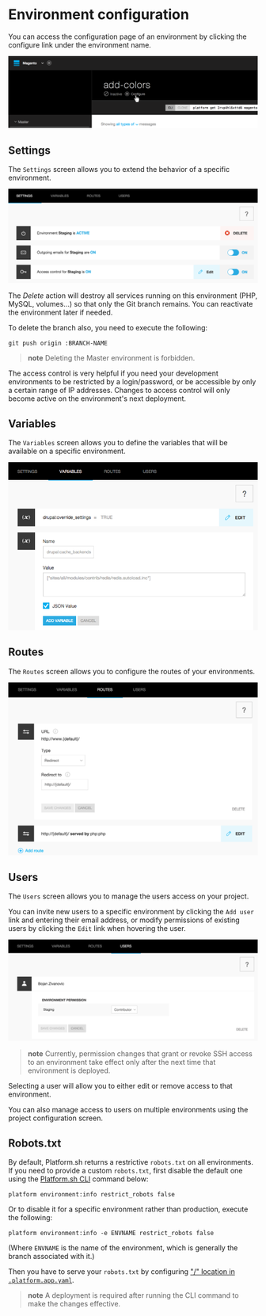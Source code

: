 # Environment configuration

You can access the configuration page of an environment by clicking the
configure link under the environment name.

![image](/images/ui-conf-environment.png)

## Settings

The `Settings` screen allows you to extend the behavior of a specific
environment.

![Configure Platform.sh environment settings](/images/ui-conf-environment-settings.png)

The *Delete* action will destroy all services running on this environment (PHP, MySQL, volumes...)
so that only the Git branch remains. You can reactivate the environment later if needed.

To delete the branch also, you need to execute the following:

```
git push origin :BRANCH-NAME
```

> **note**
> Deleting the Master environment is forbidden.

The access control is very helpful if you need your development
environments to be restricted by a login/password, or be accessible by
only a certain range of IP addresses. Changes to access control will
only become active on the environment's next deployment.

## Variables

The `Variables` screen allows you to define the variables that will be
available on a specific environment.

![Configure Platform.sh environment variables](/images/ui-conf-environment-variables.png)

## Routes

The `Routes` screen allows you to configure the routes of your
environments.

![Configure Platform.sh environment routes](/images/ui-conf-environment-routes.png)

## Users

The `Users` screen allows you to manage the users access on your project.

You can invite new users to a specific environment by clicking the
`Add user` link and entering their email address, or modify permissions
of existing users by clicking the `Edit` link when hovering the user.

![Manage users of your Platform.sh environments](/images/ui-conf-environment-users.png)

> **note**
> Currently, permission changes that grant or revoke SSH access to an
> environment take effect only after the next time that environment is
> deployed.

Selecting a user will allow you to either edit or remove access to that
environment.

You can also manage access to users on multiple environments using the
project configuration screen.

## Robots.txt

By default, Platform.sh returns a restrictive `robots.txt` on all environments. If you need to provide a custom `robots.txt`, first disable the default one using the [Platform.sh CLI](/overview/cli.md) command below:

```
platform environment:info restrict_robots false
```

Or to disable it for a specific environment rather than production, execute the following:

```
platform environment:info -e ENVNAME restrict_robots false
```

(Where `ENVNAME` is the name of the environment, which is generally the branch associated with it.)

Then you have to serve your `robots.txt` by configuring ["/" location in `.platform.app.yaml`](/configuration/app-container.md#locations).

> **note**
> A deployment is required after running the CLI command to make the changes effective.

